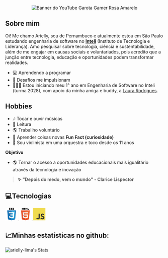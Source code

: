 <p align="center">
  <img src="https://github.com/user-attachments/assets/4cb90311-ec9d-4049-876e-72c65c49cca9" alt="Banner do YouTube Garota Gamer Rosa Amarelo" width="600" height="300" />
</p>


## **Sobre mim**
Oi! Me chamo Arielly, sou de Pernambuco e atualmente estou em São Paulo estudando engenharia de software no <a href="https://www.inteli.edu.br/" target="_blank"><strong>Inteli</strong></a> (Instituto de Tecnologia e Liderança). Amo pesquisar sobre tecnologia, ciência e sustentabilidade, além de me engajar em causas sociais e voluntariados, pois acredito que a junção entre tecnologia, educação e oportunidades podem transformar realidades.


- 💻 Aprendendo a programar
- 🧩 Desafios me impulsionam
- 👩🏽‍💻 Estou iniciando meu 1° ano em Engenharia de Software no Inteli (turma 2028), com apoio da minha amiga e buddy, a <a href="https://github.com/LauraRodrigues31" target="_blank">Laura Rodrigues</a>.
  


## **Hobbies**
- 🎶 Tocar e ouvir músicas
- 📖 Leitura
- 🌎 Traballho voluntário
- 🧠 Aprender coisas novas
**Fun Fact (curiosidade)**
- 🎻 Sou violinista em uma orquestra e toco desde os 11 anos

 **Objetivo**
- 🌎 Tornar o acesso a oportunidades educacionais mais igualitário através da tecnologia e inovação
  
<blockquote>
   <strong> ✨ "Depois do medo, vem o mundo" - Clarice Lispector</strong> 
</blockquote>

</p>

## **💻Tecnologias**
<p align="left"> <a href="https://www.w3schools.com/css/" target="_blank" rel="noreferrer"> <img src="https://raw.githubusercontent.com/devicons/devicon/master/icons/css3/css3-original-wordmark.svg" alt="css3" width="40" height="40"/> </a> <a href="https://www.w3.org/html/" target="_blank" rel="noreferrer"> <img src="https://raw.githubusercontent.com/devicons/devicon/master/icons/html5/html5-original-wordmark.svg" alt="html5" width="40" height="40"/> </a> <a href="https://developer.mozilla.org/en-US/docs/Web/JavaScript" target="_blank" rel="noreferrer"> <img src="https://raw.githubusercontent.com/devicons/devicon/master/icons/javascript/javascript-original.svg" alt="javascript" width="40" height="40"/> </a> </p>

## **📈Minhas estatísticas no github:**
![arielly-lima's Stats](https://github-readme-stats.vercel.app/api?username=arielly-lima&theme=radical&show_icons=true&hide_border=true&count_private=true)



